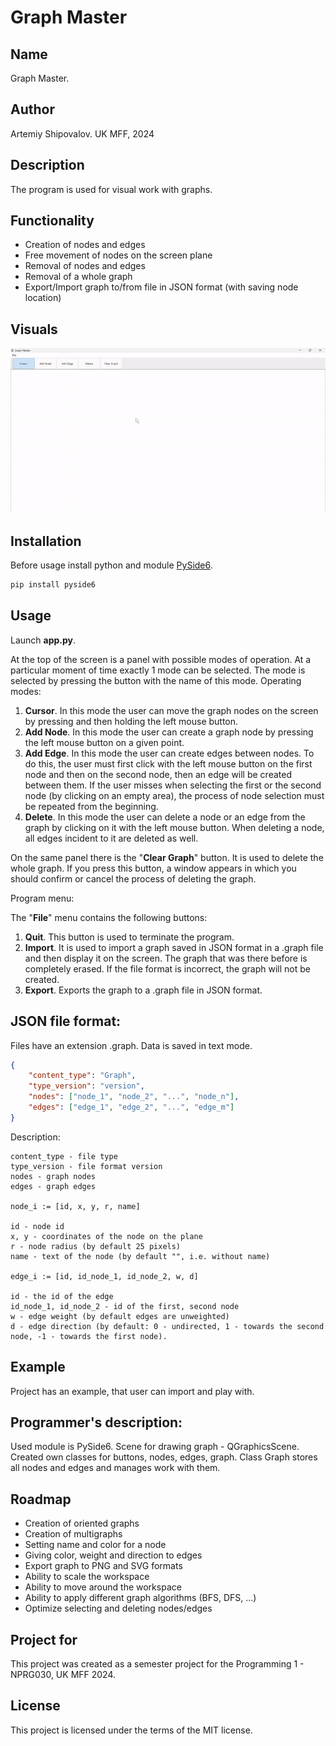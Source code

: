 # Graph Master
## Name
Graph Master.

## Author
Artemiy Shipovalov.
UK MFF, 2024

## Description
The program is used for visual work with graphs.

## Functionality
- Creation of nodes and edges
- Free movement of nodes on the screen plane
- Removal of nodes and edges
- Removal of a whole graph
- Export/Import graph to/from file in JSON format (with saving node location)

## Visuals
![visualization.gif](img%2Fvisualization.gif)

## Installation
Before usage install python and module [PySide6](https://doc.qt.io/qtforpython-6/).
```bash
pip install pyside6
```

## Usage
Launch **app.py**.

At the top of the screen is a panel with possible modes of operation. At a particular moment of time exactly 1 mode can be selected. The mode is selected by pressing the button with the name of this mode.
Operating modes:
1. **Cursor**. In this mode the user can move the graph nodes on the screen by pressing and then holding the left mouse button.
2. **Add Node**. In this mode the user can create a graph node by pressing the left mouse button on a given point.
3. **Add Edge**. In this mode the user can create edges between nodes. To do this, the user must first click with the left mouse button on the first node and then on the second node, then an edge will be created between them. If the user misses when selecting the first or the second node (by clicking on an empty area), the process of node selection must be repeated from the beginning.
4. **Delete**. In this mode the user can delete a node or an edge from the graph by clicking on it with the left mouse button. When deleting a node, all edges incident to it are deleted as well.

On the same panel there is the "**Clear Graph**" button. It is used to delete the whole graph. If you press this button, a window appears in which you should confirm or cancel the process of deleting the graph.

Program menu:

The "**File**" menu contains the following buttons:
1. **Quit**. This button is used to terminate the program.
2. **Import**. It is used to import a graph saved in JSON format in a .graph file and then display it on the screen. The graph that was there before is completely erased. If the file format is incorrect, the graph will not be created.
3. **Export**. Exports the graph to a .graph file in JSON format.

## JSON file format:
Files have an extension .graph.
Data is saved in text mode.
```json
{
	"content_type": "Graph",
	"type_version": "version",
	"nodes": ["node_1", "node_2", "...", "node_n"],
	"edges": ["edge_1", "edge_2", "...", "edge_m"]
}
```
Description:

    content_type - file type
    type_version - file format version
    nodes - graph nodes
    edges - graph edges
    
    node_i := [id, x, y, r, name]

    id - node id
    x, y - coordinates of the node on the plane
    r - node radius (by default 25 pixels)
    name - text of the node (by default "", i.e. without name)

    edge_i := [id, id_node_1, id_node_2, w, d]

    id - the id of the edge
    id_node_1, id_node_2 - id of the first, second node
    w - edge weight (by default edges are unweighted)
    d - edge direction (by default: 0 - undirected, 1 - towards the second node, -1 - towards the first node).

## Example
Project has an example, that user can import and play with.

## Programmer's description:
Used module is PySide6. Scene for drawing graph - QGraphicsScene.
Created own classes for buttons, nodes, edges, graph.
Class Graph stores all nodes and edges and manages work with them.

## Roadmap
- Creation of oriented graphs
- Creation of multigraphs
- Setting name and color for a node
- Giving color, weight and direction to edges
- Export graph to PNG and SVG formats
- Ability to scale the workspace
- Ability to move around the workspace
- Ability to apply different graph algorithms (BFS, DFS, ...)
- Optimize selecting and deleting nodes/edges

## Project for
This project was created as a semester project for the Programming 1 - NPRG030, UK MFF 2024.

## License
This project is licensed under the terms of the MIT license.
